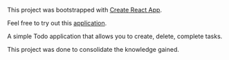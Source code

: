 This project was bootstrapped with [Create React App](https://github.com/facebookincubator/create-react-app).

Feel free to try out this [application](https://melz-todo-app.herokuapp.com/).

A simple Todo application that allows you to create, delete, complete tasks.

This project was done to consolidate the knowledge gained.